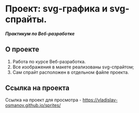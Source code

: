 # Проект: svg-графика и svg-спрайты.
##### Практикум по Веб-разработке

## О проекте
1. Работа по курсe Веб-разработкa.
2. Все изображения в макете реализованы svg-спрайтом;
3. Сам спрайт расположен в отдельном файле проекта.

## Ссылка на проекта
Ссылка на проект для просмотра - https://vladislav-osmanov.github.io/sprites/
